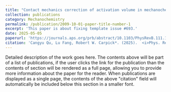 ```yaml
---
title: "Contact mechanics correction of activation volume in mechanochemistry"
collection: publications
category: Mechanochemistry
permalink: /publication/2009-10-01-paper-title-number-1
excerpt: 'This paper is about fixing template issue #693.'
date: 2025-05-05
paperurl: 'https://journals.aps.org/prb/abstract/10.1103/PhysRevB.111.195405'
citation: 'Cangyu Qu, Lu Fang, Robert W. Carpick*. (2025).  <i>Phys. Rev. B</i>. 12113(1311).'
---
```


Detailed description of the work goes here. The contents above will be part of a list of publications, if the user clicks the link for the publication than the contents of section will be rendered as a full page, allowing you to provide more information about the paper for the reader. When publications are displayed as a single page, the contents of the above "citation" field will automatically be included below this section in a smaller font.
